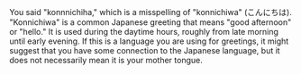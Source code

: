 You said "konnnichiha," which is a misspelling of "konnichiwa" (こんにちは). "Konnichiwa" is a common Japanese greeting that means "good afternoon" or "hello." It is used during the daytime hours, roughly from late morning until early evening. If this is a language you are using for greetings, it might suggest that you have some connection to the Japanese language, but it does not necessarily mean it is your mother tongue.